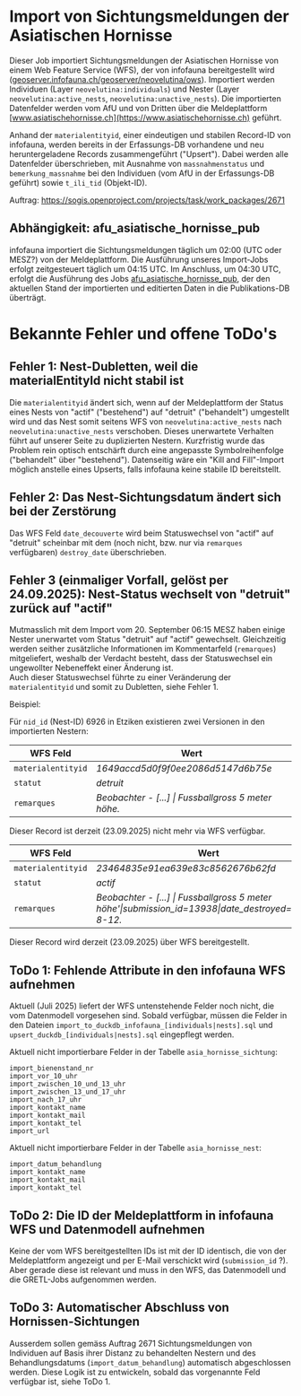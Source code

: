 # Import von Sichtungsmeldungen der Asiatischen Hornisse

Dieser Job importiert Sichtungsmeldungen der Asiatischen Hornisse von einem Web Feature Service (WFS), der von infofauna bereitgestellt wird ([geoserver.infofauna.ch/geoserver/neovelutina/ows](https://geoserver.infofauna.ch/geoserver/neovelutina/ows)). Importiert werden Individuen (Layer `neovelutina:individuals`) und Nester (Layer `neovelutina:active_nests`, `neovelutina:unactive_nests`). Die importierten Datenfelder werden vom AfU und von Dritten über die Meldeplattform [www.asiatischehornisse.ch](https://www.asiatischehornisse.ch) geführt.

Anhand der `materialentityid`, einer eindeutigen und stabilen Record-ID von infofauna, werden bereits in der Erfassungs-DB vorhandene und neu heruntergeladene Records zusammengeführt ("Upsert"). Dabei werden alle Datenfelder überschrieben, mit Ausnahme von `massnahmenstatus` und `bemerkung_massnahme` bei den Individuen (vom AfU in der Erfassungs-DB geführt) sowie `t_ili_tid` (Objekt-ID).

Auftrag: https://sogis.openproject.com/projects/task/work_packages/2671

## Abhängigkeit: afu_asiatische_hornisse_pub

infofauna importiert die Sichtungsmeldungen täglich um 02:00 (UTC oder MESZ?) von der Meldeplattform. Die Ausführung unseres Import-Jobs erfolgt zeitgesteuert täglich um 04:15 UTC. Im Anschluss, um 04:30 UTC, erfolgt die Ausführung des Jobs [afu_asiatische_hornisse_pub](https://github.com/sogis/gretljobs/tree/main/afu_asiatische_hornisse_pub), der den aktuellen Stand der importierten und editierten Daten in die Publikations-DB überträgt.

# Bekannte Fehler und offene ToDo's

## Fehler 1: Nest-Dubletten, weil die materialEntityId nicht stabil ist

Die `materialentityid` ändert sich, wenn auf der Meldeplattform der Status eines Nests von "actif" ("bestehend") auf "detruit" ("behandelt") umgestellt wird und das Nest somit seitens WFS von `neovelutina:active_nests` nach `neovelutina:unactive_nests` verschoben. Dieses unerwartete Verhalten führt auf unserer Seite zu duplizierten Nestern. Kurzfristig wurde das Problem rein optisch entschärft durch eine angepasste Symbolreihenfolge ("behandelt" über "bestehend"). Datenseitig wäre ein "Kill and Fill"-Import möglich anstelle eines Upserts, falls infofauna keine stabile ID bereitstellt.

## Fehler 2: Das Nest-Sichtungsdatum ändert sich bei der Zerstörung

Das WFS Feld `date_decouverte` wird beim Statuswechsel von "actif" auf "detruit" scheinbar mit dem (noch nicht, bzw. nur via `remarques` verfügbaren) `destroy_date` überschrieben.

## Fehler 3 (einmaliger Vorfall, gelöst per 24.09.2025): Nest-Status wechselt von "detruit" zurück auf "actif"

Mutmasslich mit dem Import vom 20. September 06:15 MESZ haben einige Nester unerwartet vom Status "detruit" auf "actif" gewechselt. Gleichzeitig werden seither zusätzliche Informationen im Kommentarfeld (`remarques`) mitgeliefert, weshalb der Verdacht besteht, dass der Statuswechsel ein ungewollter Nebeneffekt einer Änderung ist.  
Auch dieser Statuswechsel führte zu einer Veränderung der `materialentityid` und somit zu Dubletten, siehe Fehler 1.

Beispiel:

Für `nid_id` (Nest-ID) 6926 in Etziken existieren zwei Versionen in den importierten Nestern:

| WFS Feld | Wert |
|----------|------|
| `materialentityid` | _1649accd5d0f9f0ee2086d5147d6b75e_ |
| `statut`           |  _detruit_                         |
| `remarques`        | _Beobachter - [...] \| Fussballgross 5 meter höhe._ |

Dieser Record ist derzeit (23.09.2025) nicht mehr via WFS verfügbar.

| WFS Feld | Wert |
|----------|------|
| `materialentityid` | _23464835e91ea639e83c8562676b62fd_ |
| `statut`           | _actif_                            |
| `remarques`        | _Beobachter - [...] \| Fussballgross 5 meter höhe\'\|submission_id=13938\|date_destroyed=2025-8-12._ |

Dieser Record wird derzeit (23.09.2025) über WFS bereitgestellt.

## ToDo 1: Fehlende Attribute in den infofauna WFS aufnehmen

Aktuell (Juli 2025) liefert der WFS untenstehende Felder noch nicht, die vom Datenmodell vorgesehen sind. Sobald verfügbar, müssen die Felder in den Dateien `import_to_duckdb_infofauna_[individuals|nests].sql` und `upsert_duckdb_[individuals|nests].sql` eingepflegt werden.

Aktuell nicht importierbare Felder in der Tabelle `asia_hornisse_sichtung`:

    import_bienenstand_nr
    import_vor_10_uhr
    import_zwischen_10_und_13_uhr
    import_zwischen_13_und_17_uhr
    import_nach_17_uhr
    import_kontakt_name
    import_kontakt_mail
    import_kontakt_tel
    import_url

Aktuell nicht importierbare Felder in der Tabelle `asia_hornisse_nest`:

    import_datum_behandlung
    import_kontakt_name
    import_kontakt_mail
    import_kontakt_tel

## ToDo 2: Die ID der Meldeplattform in infofauna WFS und Datenmodell aufnehmen

Keine der vom WFS bereitgestellten IDs ist mit der ID identisch, die von der Meldeplattform angezeigt und per E-Mail verschickt wird (`submission_id` ?). Aber gerade diese ist relevant und muss in den WFS, das Datenmodell und die GRETL-Jobs aufgenommen werden.

## ToDo 3: Automatischer Abschluss von Hornissen-Sichtungen

Ausserdem sollen gemäss Auftrag 2671 Sichtungsmeldungen von Individuen auf Basis ihrer Distanz zu behandelten Nestern und des Behandlungsdatums (`import_datum_behandlung`) automatisch abgeschlossen werden. Diese Logik ist zu entwickeln, sobald das vorgenannte Feld verfügbar ist, siehe ToDo 1.
